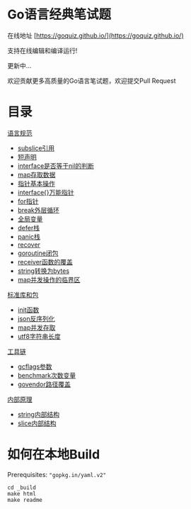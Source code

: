 # Go语言经典笔试题

在线地址  [https://goquiz.github.io/](https://goquiz.github.io/)

支持在线编辑和编译运行!

更新中...

欢迎贡献更多高质量的Go语言笔试题，欢迎提交Pull Request

# 目录

[CATEGORY_START]: <>
[语言规范](https://goquiz.github.io/#lang-spec)
- [subslice引用](https://goquiz.github.io/#subslice-grow)
- [短声明](https://goquiz.github.io/#short-declairation)
- [interface是否等于nil的判断](https://goquiz.github.io/#interface-nil)
- [map存取数据](https://goquiz.github.io/#map-ok-idiom)
- [指针基本操作](https://goquiz.github.io/#pointer)
- [interface{}万能指针](https://goquiz.github.io/#empty-interface)
- [for指针](https://goquiz.github.io/#for-pointer)
- [break外层循环](https://goquiz.github.io/#label-break)
- [全局变量](https://goquiz.github.io/#global-varible)
- [defer栈](https://goquiz.github.io/#defer-closefile)
- [panic栈](https://goquiz.github.io/#defer-panic)
- [recover](https://goquiz.github.io/#defer-recover)
- [goroutine闭包](https://goquiz.github.io/#goroutine-closure)
- [receiver函数的覆盖](https://goquiz.github.io/#type-shadowing)
- [string转换为bytes](https://goquiz.github.io/#string-bytes)
- [map并发操作的临界区](https://goquiz.github.io/#mutex-map)

[标准库和包](https://goquiz.github.io/#lib-pack)
- [init函数](https://goquiz.github.io/#init-import)
- [json反序列化](https://goquiz.github.io/#json-unmarshal)
- [map并发存取](https://goquiz.github.io/#sync-map)
- [utf8字符串长度](https://goquiz.github.io/#utf8-len)

[工具链](https://goquiz.github.io/#toolchain)
- [gcflags参数](https://goquiz.github.io/#gcflags)
- [benchmark次数变量](https://goquiz.github.io/#benchmark-N)
- [govendor路径覆盖](https://goquiz.github.io/#govendor-gopath)

[内部原理](https://goquiz.github.io/#internals)
- [string内部结构](https://goquiz.github.io/#unsafe-bytes-string)
- [slice内部结构](https://goquiz.github.io/#unsafe-slice-array)


[CATEGORY_END]: <>

# 如何在本地Build

Prerequisites: `"gopkg.in/yaml.v2"`

    cd _build
    make html
    make readme
